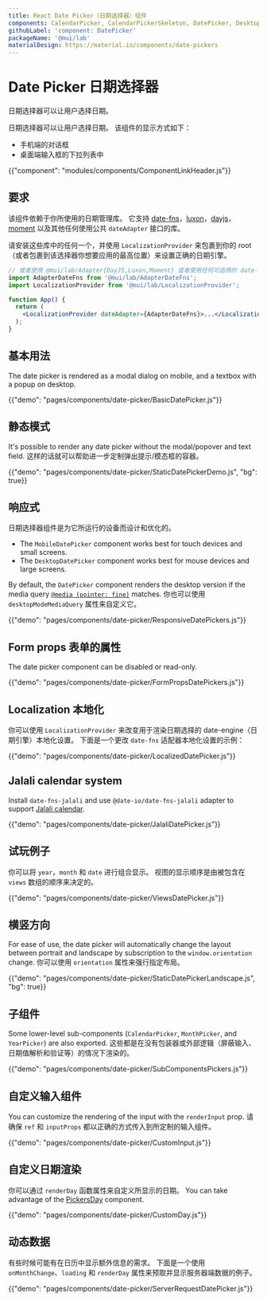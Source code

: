```yaml
---
title: React Date Picker（日期选择器）组件
components: CalendarPicker, CalendarPickerSkeleton, DatePicker, DesktopDatePicker, MobileDatePicker, MonthPicker, PickersDay, StaticDatePicker, YearPicker
githubLabel: 'component: DatePicker'
packageName: '@mui/lab'
materialDesign: https://material.io/components/date-pickers
---
```


# Date Picker 日期选择器

<p class="description">日期选择器可以让用户选择日期。</p>

日期选择器可以让用户选择日期。 该组件的显示方式如下：

- 手机端的对话框
- 桌面端输入框的下拉列表中

{{"component": "modules/components/ComponentLinkHeader.js"}}

## 要求

该组件依赖于你所使用的日期管理库。 它支持 [date-fns](https://date-fns.org/)，[luxon](https://moment.github.io/luxon/)，[dayjs](https://github.com/iamkun/dayjs)，[moment](https://momentjs.com/) 以及其他任何使用公共 `dateAdapter` 接口的库。

请安装这些库中的任何一个，并使用 `LocalizationProvider` 来包裹到你的 root（或者包裹到该选择器你想要应用的最高位置）来设置正确的日期引擎。

```jsx
// 或者使用 @mui/lab/Adapter{DayJS,Luxon,Moment} 或者使用任何可适用的 date-io 适配器
import AdapterDateFns from '@mui/lab/AdapterDateFns';
import LocalizationProvider from '@mui/lab/LocalizationProvider';

function App() {
  return (
    <LocalizationProvider dateAdapter={AdapterDateFns}>...</LocalizationProvider>
  );
}
```

## 基本用法

The date picker is rendered as a modal dialog on mobile, and a textbox with a popup on desktop.

{{"demo": "pages/components/date-picker/BasicDatePicker.js"}}

## 静态模式

It's possible to render any date picker without the modal/popover and text field. 这样的话就可以帮助进一步定制弹出提示/模态框的容器。

{{"demo": "pages/components/date-picker/StaticDatePickerDemo.js", "bg": true}}

## 响应式

日期选择器组件是为它所运行的设备而设计和优化的。

- The `MobileDatePicker` component works best for touch devices and small screens.
- The `DesktopDatePicker` component works best for mouse devices and large screens.

By default, the `DatePicker` component renders the desktop version if the media query [`@media (pointer: fine)`](https://developer.mozilla.org/en-US/docs/Web/CSS/@media/pointer) matches. 你也可以使用 `desktopModeMediaQuery` 属性来自定义它。

{{"demo": "pages/components/date-picker/ResponsiveDatePickers.js"}}

## Form props 表单的属性

The date picker component can be disabled or read-only.

{{"demo": "pages/components/date-picker/FormPropsDatePickers.js"}}

## Localization 本地化

你可以使用 `LocalizationProvider` 来改变用于渲染日期选择的 date-engine（日期引擎）本地化设置。 下面是一个更改 `date-fns` 适配器本地化设置的示例：

{{"demo": "pages/components/date-picker/LocalizedDatePicker.js"}}

## Jalali calendar system

Install `date-fns-jalali` and use `@date-io/date-fns-jalali` adapter to support [Jalali calendar](https://en.wikipedia.org/wiki/Jalali_calendar).

{{"demo": "pages/components/date-picker/JalaliDatePicker.js"}}

## 试玩例子

你可以将 `year`，`month` 和 `date` 进行组合显示。 视图的显示顺序是由被包含在 `views` 数组的顺序来决定的。

{{"demo": "pages/components/date-picker/ViewsDatePicker.js"}}

## 横竖方向

For ease of use, the date picker will automatically change the layout between portrait and landscape by subscription to the `window.orientation` change. 你可以使用 `orientation` 属性来强行指定布局。

{{"demo": "pages/components/date-picker/StaticDatePickerLandscape.js", "bg": true}}

## 子组件

Some lower-level sub-components (`CalendarPicker`, `MonthPicker`, and `YearPicker`) are also exported. 这些都是在没有包装器或外部逻辑（屏蔽输入、日期值解析和验证等）的情况下渲染的。

{{"demo": "pages/components/date-picker/SubComponentsPickers.js"}}

## 自定义输入组件

You can customize the rendering of the input with the `renderInput` prop. 请确保 `ref` 和 `inputProps` 都以正确的方式传入到所定制的输入组件。

{{"demo": "pages/components/date-picker/CustomInput.js"}}

## 自定义日期渲染

你可以通过 `renderDay` 函数属性来自定义所显示的日期。 You can take advantage of the [PickersDay](/api/pickers-day/) component.

{{"demo": "pages/components/date-picker/CustomDay.js"}}

## 动态数据

有些时候可能有在日历中显示额外信息的需求。 下面是一个使用 `onMonthChange`、`loading` 和 `renderDay` 属性来预取并显示服务器端数据的例子。

{{"demo": "pages/components/date-picker/ServerRequestDatePicker.js"}}

